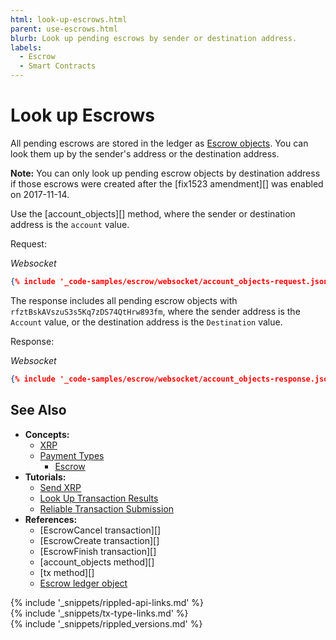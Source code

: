 ```yaml
---
html: look-up-escrows.html
parent: use-escrows.html
blurb: Look up pending escrows by sender or destination address.
labels:
  - Escrow
  - Smart Contracts
---
```

# Look up Escrows

All pending escrows are stored in the ledger as [Escrow objects](escrow.html). You can look them up by the sender's address or the destination address.

**Note:** You can only look up pending escrow objects by destination address if those escrows were created after the [fix1523 amendment][] was enabled on 2017-11-14.

Use the [account_objects][] method, where the sender or destination address is the `account` value.

Request:

<!-- MULTICODE_BLOCK_START -->

_Websocket_

```json
{% include '_code-samples/escrow/websocket/account_objects-request.json' %}
```

<!-- MULTICODE_BLOCK_END -->

The response includes all pending escrow objects with `rfztBskAVszuS3s5Kq7zDS74QtHrw893fm`, where the sender address is the `Account` value, or the destination address is the `Destination` value.

Response:

<!-- MULTICODE_BLOCK_START -->

_Websocket_

```json
{% include '_code-samples/escrow/websocket/account_objects-response.json' %}
```

<!-- MULTICODE_BLOCK_END -->



## See Also

- **Concepts:**
    - [XRP](xrp.html)
    - [Payment Types](payment-types.html)
        - [Escrow](escrow.html)
- **Tutorials:**
    - [Send XRP](send-xrp.html)
    - [Look Up Transaction Results](look-up-transaction-results.html)
    - [Reliable Transaction Submission](reliable-transaction-submission.html)
- **References:**
    - [EscrowCancel transaction][]
    - [EscrowCreate transaction][]
    - [EscrowFinish transaction][]
    - [account_objects method][]
    - [tx method][]
    - [Escrow ledger object](escrow-object.html)


<!--{# common link defs #}-->
{% include '_snippets/rippled-api-links.md' %}			
{% include '_snippets/tx-type-links.md' %}			
{% include '_snippets/rippled_versions.md' %}
